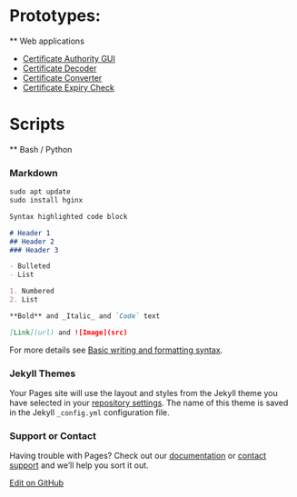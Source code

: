 # Prototypes:

** Web applications
- [Certificate Authority GUI](https://lopeaa.github.io/p/certificate-authority.md) 
- [Certificate Decoder](https://lopeaa.github.io/p/certificate-decoder.md)
- [Certificate  Converter](https://lopeaa.github.io/p/certificate-converter.md)
- [Certificate Expiry Check](https://lopeaa.github.io/p/certificate-expiry-check.md)

# Scripts
** Bash / Python

### Markdown

```markdown
sudo apt update
sudo install hginx
```

```markdown
Syntax highlighted code block

# Header 1
## Header 2
### Header 3

- Bulleted
- List

1. Numbered
2. List

**Bold** and _Italic_ and `Code` text

[Link](url) and ![Image](src)
```

For more details see [Basic writing and formatting syntax](https://docs.github.com/en/github/writing-on-github/getting-started-with-writing-and-formatting-on-github/basic-writing-and-formatting-syntax).

### Jekyll Themes

Your Pages site will use the layout and styles from the Jekyll theme you have selected in your [repository settings](https://github.com/lopeaa/lopeaa.github.io/settings/pages). The name of this theme is saved in the Jekyll `_config.yml` configuration file.

### Support or Contact

Having trouble with Pages? Check out our [documentation](https://docs.github.com/categories/github-pages-basics/) or [contact support](https://support.github.com/contact) and we’ll help you sort it out.

[Edit on GitHub](https://github.com/lopeaa/lopeaa.github.io/edit/master/README.md)
